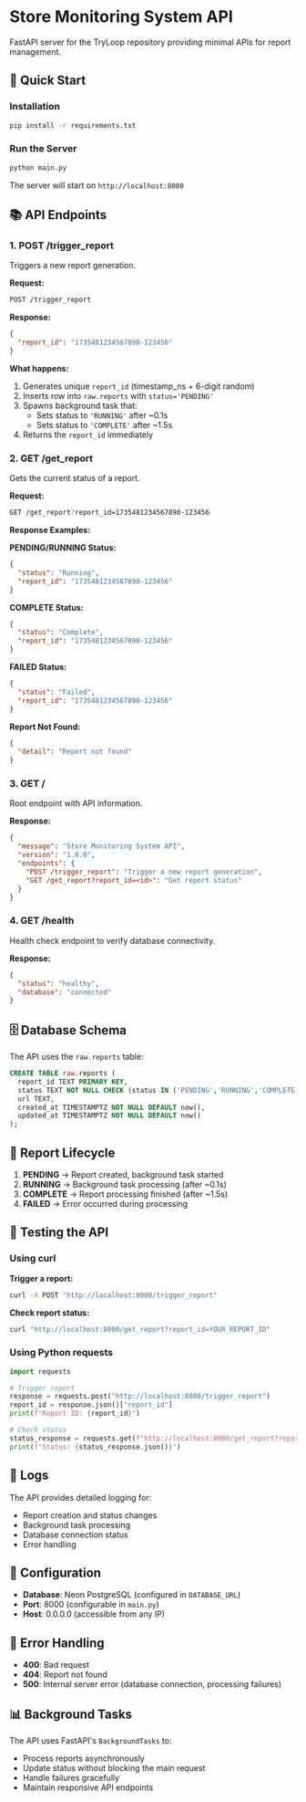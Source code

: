 # Store Monitoring System API

FastAPI server for the TryLoop repository providing minimal APIs for report management.

## 🚀 Quick Start

### Installation
```bash
pip install -r requirements.txt
```

### Run the Server
```bash
python main.py
```

The server will start on `http://localhost:8000`

## 📚 API Endpoints

### 1. POST /trigger_report

Triggers a new report generation.

**Request:**
```bash
POST /trigger_report
```

**Response:**
```json
{
  "report_id": "1735481234567890-123456"
}
```

**What happens:**
1. Generates unique `report_id` (timestamp_ns + 6-digit random)
2. Inserts row into `raw.reports` with `status='PENDING'`
3. Spawns background task that:
   - Sets status to `'RUNNING'` after ~0.1s
   - Sets status to `'COMPLETE'` after ~1.5s
4. Returns the `report_id` immediately

### 2. GET /get_report

Gets the current status of a report.

**Request:**
```bash
GET /get_report?report_id=1735481234567890-123456
```

**Response Examples:**

**PENDING/RUNNING Status:**
```json
{
  "status": "Running",
  "report_id": "1735481234567890-123456"
}
```

**COMPLETE Status:**
```json
{
  "status": "Complete",
  "report_id": "1735481234567890-123456"
}
```

**FAILED Status:**
```json
{
  "status": "Failed",
  "report_id": "1735481234567890-123456"
}
```

**Report Not Found:**
```json
{
  "detail": "Report not found"
}
```

### 3. GET /

Root endpoint with API information.

**Response:**
```json
{
  "message": "Store Monitoring System API",
  "version": "1.0.0",
  "endpoints": {
    "POST /trigger_report": "Trigger a new report generation",
    "GET /get_report?report_id=<id>": "Get report status"
  }
}
```

### 4. GET /health

Health check endpoint to verify database connectivity.

**Response:**
```json
{
  "status": "healthy",
  "database": "connected"
}
```

## 🗄️ Database Schema

The API uses the `raw.reports` table:

```sql
CREATE TABLE raw.reports (
  report_id TEXT PRIMARY KEY,
  status TEXT NOT NULL CHECK (status IN ('PENDING','RUNNING','COMPLETE','FAILED')),
  url TEXT,
  created_at TIMESTAMPTZ NOT NULL DEFAULT now(),
  updated_at TIMESTAMPTZ NOT NULL DEFAULT now()
);
```

## 🔄 Report Lifecycle

1. **PENDING** → Report created, background task started
2. **RUNNING** → Background task processing (after ~0.1s)
3. **COMPLETE** → Report processing finished (after ~1.5s)
4. **FAILED** → Error occurred during processing

## 🧪 Testing the API

### Using curl

**Trigger a report:**
```bash
curl -X POST "http://localhost:8000/trigger_report"
```

**Check report status:**
```bash
curl "http://localhost:8000/get_report?report_id=YOUR_REPORT_ID"
```

### Using Python requests

```python
import requests

# Trigger report
response = requests.post("http://localhost:8000/trigger_report")
report_id = response.json()["report_id"]
print(f"Report ID: {report_id}")

# Check status
status_response = requests.get(f"http://localhost:8000/get_report?report_id={report_id}")
print(f"Status: {status_response.json()}")
```

## 📝 Logs

The API provides detailed logging for:
- Report creation and status changes
- Background task processing
- Database connection status
- Error handling

## 🔧 Configuration

- **Database**: Neon PostgreSQL (configured in `DATABASE_URL`)
- **Port**: 8000 (configurable in `main.py`)
- **Host**: 0.0.0.0 (accessible from any IP)

## 🚨 Error Handling

- **400**: Bad request
- **404**: Report not found
- **500**: Internal server error (database connection, processing failures)

## 📊 Background Tasks

The API uses FastAPI's `BackgroundTasks` to:
- Process reports asynchronously
- Update status without blocking the main request
- Handle failures gracefully
- Maintain responsive API endpoints
